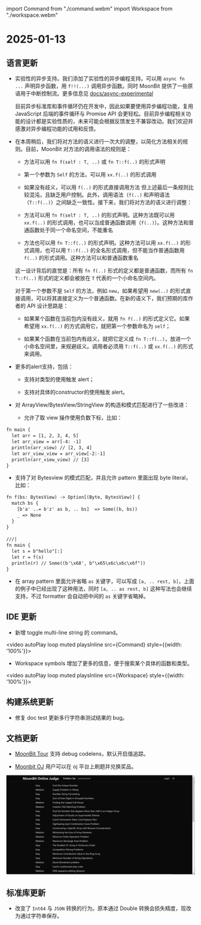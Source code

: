 import Command from "./command.webm"
import Workspace from "./workspace.webm"

# 2025-01-13

## 语言更新

- 实验性的异步支持。我们添加了实验性的异步编程支持。可以用 `async fn ...` 声明异步函数，用 `f!!(...)` 调用异步函数。同时 MoonBit 提供了一些原语用于中断控制流。更多信息见 [docs/async-experimental](https://docs.moonbitlang.cn/language/async-experimental.html)

  目前异步标准库和事件循环仍在开发中，因此如果要使用异步编程功能，复用 JavaScript 后端的事件循环与 Promise API 会更轻松。目前异步编程相关功能的设计都是实验性质的，未来可能会根据反馈发生不兼容改动。我们欢迎并感激对异步编程功能的试用和反馈。

- 在本周稍后，我们将对方法的语义进行一次大的调整，以简化方法相关的规则。目前，MoonBit 对方法的调用语法的规则是：

  - 方法可以用 `fn f(self : T, ..)` 或 `fn T::f(..)` 的形式声明

  - 第一个参数为 `Self` 的方法，可以用 `xx.f(..)` 的形式调用

  - 如果没有歧义，可以用 `f(..)` 的形式直接调用方法
  但上述最后一条规则比较混沌，且缺乏用户控制。此外，调用语法（`f(..)` 和声明语法（`T::f(..)`）之间缺乏一致性。接下来，我们将对方法的语义进行调整：

  - 方法可以用 `fn f(self : T, ..)` 的形式声明。这种方法既可以用 `xx.f(..)` 的形式调用，也可以当成普通函数调用（`f(..)`）。这种方法和普通函数处于同一个命名空间，不能重名

  - 方法也可以用 `fn T::f(..)` 的形式声明。这种方法可以用 `xx.f(..)` 的形式调用，也可以用 `T::f(..)` 的全名形式调用，但不能当作普通函数用 `f(..)` 的形式调用。这种方法可以和普通函数重名

  这一设计背后的直觉是：所有 `fn f(..)` 形式的定义都是普通函数，而所有 `fn T::f(..)` 形式的定义都会被放在 `T` 代表的一个小命名空间内。

  对于第一个参数不是 `Self` 的方法，例如 `new`，如果希望用 `new(..)` 的形式直接调用，可以将其直接定义为一个普通函数。在新的语义下，我们预期的库作者的 API 设计思路是：

  - 如果某个函数在当前包内没有歧义，就用 `fn f(..)` 的形式定义它。如果希望用 `xx.f(..)` 的方式调用它，就把第一个参数命名为 `self`；

  - 如果某个函数在当前包内有歧义，就把它定义成 `fn T::f(..)`，放进一个小命名空间里，来规避歧义。调用者必须用 `T::f(..)` 或 `xx.f(..)` 的形式来调用。

- 更多的alert支持，包括：

  - ⽀持对类型的使⽤触发 alert；

  - ⽀持对具体的constructor的使⽤触发 alert。

- 对 ArrayView/BytesView/StringView 的构造和模式匹配进行了一些改进：

  - 允许了取 view 操作使⽤负数下标，比如：

```moonbit
fn main {
  let arr = [1, 2, 3, 4, 5]
  let arr_view = arr[-4: -1]
  println(arr_view) // [2, 3, 4]
  let arr_view_view = arr_view[-2:-1]
  println(arr_view_view) // [3]
}
```
  - ⽀持了对 Bytesview 的模式匹配，并且允许 pattern ⾥⾯出现 byte literal，比如：

```moonbit
fn f(bs: BytesView) -> Option[(Byte, BytesView)] {
  match bs {
    [b'a' ..= b'z' as b, .. bs]  => Some((b, bs))
    _ => None
  }
}

///|
fn main {
  let s = b"hello"[:]
  let r = f(s)
  println(r) // Some((b'\x68', b"\x65\x6c\x6c\x6f"))
}
```

  - 在 array pattern ⾥⾯允许省略 `as` 关键字，可以写成 `[a, .. rest, b]`，上面的例子中已经出现了这种用法，同时 `[a, .. as rest, b]` 这种写法也会继续支持，不过 formatter 会自动把中间的 `as` 关键字省略掉。

## IDE 更新

- 新增 toggle multi-line string 的 command。

<video autoPlay loop muted playsInline src={Command} style={{width: '100%'}}></video>

- Workspace symbols 增加了更多的信息，便于搜索某个具体的函数和类型。

<video autoPlay loop muted playsInline src={Workspace} style={{width: '100%'}}></video>

## 构建系统更新

- 修复 doc test 更新多行字符串测试结果的 bug。

## 文档更新

- [MoonBit Tour](https://tour.moonbitlang.com) 支持 debug codelens，默认开启值追踪。

- [Moonbit OJ](https://oj.moonbitlang.com) 用户可以在 oj 平台上刷题并兑换奖品。

![oj.png](oj.png)

## 标准库更新

- 改变了 `Int64` 与 `JSON` 转换的行为。原本通过 Double 转换会损失精度，现改为通过字符串保存。
